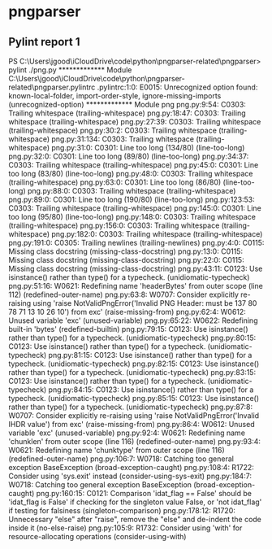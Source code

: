 # pngparser



## Pylint report 1
PS C:\Users\jgood\iCloudDrive\code\python\pngparser-related\pngparser> pylint ./png.py
************* Module C:\Users\jgood\iCloudDrive\code\python\pngparser-related\pngparser\.pylintrc
.pylintrc:1:0: E0015: Unrecognized option found: known-local-folder, import-order-style, ignore-missing-imports (unrecognized-option)
************* Module png
png.py:9:54: C0303: Trailing whitespace (trailing-whitespace)
png.py:18:47: C0303: Trailing whitespace (trailing-whitespace)
png.py:27:39: C0303: Trailing whitespace (trailing-whitespace)
png.py:30:2: C0303: Trailing whitespace (trailing-whitespace)
png.py:31:134: C0303: Trailing whitespace (trailing-whitespace)
png.py:31:0: C0301: Line too long (134/80) (line-too-long)
png.py:32:0: C0301: Line too long (89/80) (line-too-long)
png.py:34:37: C0303: Trailing whitespace (trailing-whitespace)
png.py:45:0: C0301: Line too long (83/80) (line-too-long)
png.py:48:0: C0303: Trailing whitespace (trailing-whitespace)
png.py:63:0: C0301: Line too long (86/80) (line-too-long)
png.py:88:0: C0303: Trailing whitespace (trailing-whitespace)
png.py:89:0: C0301: Line too long (190/80) (line-too-long)
png.py:123:53: C0303: Trailing whitespace (trailing-whitespace)
png.py:145:0: C0301: Line too long (95/80) (line-too-long)
png.py:148:0: C0303: Trailing whitespace (trailing-whitespace)
png.py:156:0: C0303: Trailing whitespace (trailing-whitespace)
png.py:182:0: C0303: Trailing whitespace (trailing-whitespace)
png.py:191:0: C0305: Trailing newlines (trailing-newlines)
png.py:4:0: C0115: Missing class docstring (missing-class-docstring)
png.py:13:0: C0115: Missing class docstring (missing-class-docstring)
png.py:22:0: C0115: Missing class docstring (missing-class-docstring)
png.py:43:11: C0123: Use isinstance() rather than type() for a typecheck. (unidiomatic-typecheck)
png.py:51:16: W0621: Redefining name 'headerBytes' from outer scope (line 112) (redefined-outer-name)
png.py:63:8: W0707: Consider explicitly re-raising using 'raise NotValidPngError('Invalid PNG Header: must be 137 80 78 71 13 10 26 10') from exc' (raise-missing-from)
png.py:62:4: W0612: Unused variable 'exc' (unused-variable)
png.py:65:22: W0622: Redefining built-in 'bytes' (redefined-builtin)
png.py:79:15: C0123: Use isinstance() rather than type() for a typecheck. (unidiomatic-typecheck)
png.py:80:15: C0123: Use isinstance() rather than type() for a typecheck. (unidiomatic-typecheck)
png.py:81:15: C0123: Use isinstance() rather than type() for a typecheck. (unidiomatic-typecheck)
png.py:82:15: C0123: Use isinstance() rather than type() for a typecheck. (unidiomatic-typecheck)
png.py:83:15: C0123: Use isinstance() rather than type() for a typecheck. (unidiomatic-typecheck)
png.py:84:15: C0123: Use isinstance() rather than type() for a typecheck. (unidiomatic-typecheck)
png.py:85:15: C0123: Use isinstance() rather than type() for a typecheck. (unidiomatic-typecheck)
png.py:87:8: W0707: Consider explicitly re-raising using 'raise NotValidPngError('Invalid IHDR value') from exc' (raise-missing-from)
png.py:86:4: W0612: Unused variable 'exc' (unused-variable)
png.py:92:4: W0621: Redefining name 'chunklen' from outer scope (line 116) (redefined-outer-name)
png.py:93:4: W0621: Redefining name 'chunktype' from outer scope (line 116) (redefined-outer-name)
png.py:106:7: W0718: Catching too general exception BaseException (broad-exception-caught)
png.py:108:4: R1722: Consider using 'sys.exit' instead (consider-using-sys-exit)
png.py:184:7: W0718: Catching too general exception BaseException (broad-exception-caught)
png.py:160:15: C0121: Comparison 'idat_flag == False' should be 'idat_flag is False' if checking for the singleton value False, or 'not idat_flag' if testing for falsiness (singleton-comparison)
png.py:178:12: R1720: Unnecessary "else" after "raise", remove the "else" and de-indent the code inside it (no-else-raise)
png.py:105:9: R1732: Consider using 'with' for resource-allocating operations (consider-using-with)